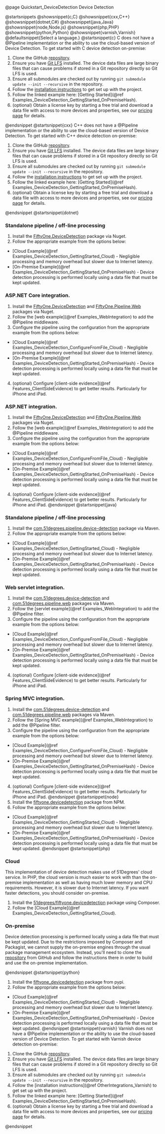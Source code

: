 @page Quickstart_DeviceDetection Device Detection

@startsnippets
@showsnippet{c,C}
@showsnippet{cxx,C++}
@showsnippet{dotnet,C#}
@showsnippet{java,Java}
@showsnippet{node,Node.js}
@showsnippet{php,PHP}
@showsnippet{python,Python}
@showsnippet{varnish,Varnish}
@defaultsnippet{Select a language.}
@startsnippet{c}
C does not have a @Pipeline implementation or the ability to use the cloud-based version of 
Device Detection.
To get started with C device detection on-premise:

1. Clone the GitHub [repository](https://github.com/51degrees/device-detection-cxx).
2. Ensure you have [Git LFS](https://git-lfs.github.com/) installed. The device data files are large binary files that can cause problems if stored in a Git repository directly so Git LFS is used.
3. Ensure all submodules are checked out by running `git submodule update --init --recursive` in the repository.
5. Follow the [installation instructions](../../device-detection-cxx/4.1/md__home_vsts_work_1_s_apis_device-detection-cxx__r_e_a_d_m_e.html) to get set up with the project. <!-- TODO use ref and tagfile so this is not hardcoded -->
6. Follow the linked example here: [Getting Started](@ref Examples_DeviceDetection_GettingStarted_OnPremiseHash).
7. (optional) Obtain a license key by starting a free trial and download a data file with access to more devices and properties, see our [pricing page](https://51degrees.com/pricing) for details.

@endsnippet
@startsnippet{cxx}
C++ does not have a @Pipeline implementation or the ability to use the cloud-based version of 
Device Detection.
To get started with C++ device detection on-premise:

1. Clone the GitHub [repository](https://github.com/51degrees/device-detection-cxx).
2. Ensure you have [Git LFS](https://git-lfs.github.com/) installed. The device data files are large binary files that can cause problems if stored in a Git repository directly so Git LFS is used.
3. Ensure all submodules are checked out by running `git submodule update --init --recursive` in the repository.
5. Follow the [installation instructions](../../device-detection-cxx/4.1/md__home_vsts_work_1_s_apis_device-detection-cxx__r_e_a_d_m_e.html) to get set up with the project. <!-- TODO use ref and tagfile so this is not hardcoded -->
6. Follow the linked example here: [Getting Started](@ref Examples_DeviceDetection_GettingStarted_OnPremiseHash).
7. (optional) Obtain a license key by starting a free trial and download a data file with access to more devices and properties, see our [pricing page](https://51degrees.com/pricing) for details.

@endsnippet
@startsnippet{dotnet}
### Standalone pipeline / off-line processing

1. Install the [FiftyOne.DeviceDetection](https://www.nuget.org/packages/FiftyOne.DeviceDetection) package via Nuget.
2. Follow the appropriate example from the options below:  
  * [Cloud Example](@ref Examples_DeviceDetection_GettingStarted_Cloud) - Negligible processing and memory overhead but slower due to Internet latency. 
  * [On-Premise Example](@ref Examples_DeviceDetection_GettingStarted_OnPremiseHash) - Device detection processing is performed locally using a data file that must be kept updated.

### ASP.NET Core integration.

1. Install the [FiftyOne.DeviceDetection](https://www.nuget.org/packages/FiftyOne.DeviceDetection) and [FiftyOne.Pipeline.Web](https://www.nuget.org/packages/FiftyOne.Pipeline.Web) packages via Nuget.
2. Follow the [web example](@ref Examples_WebIntegration) to add the @Pipeline middleware.
3. Configure the pipeline using the configuration from the appropriate example from the options below:
 * [Cloud Example](@ref Examples_DeviceDetection_ConfigureFromFile_Cloud) - Negligible processing and memory overhead but slower due to Internet latency.
 * [On-Premise Example](@ref Examples_DeviceDetection_GettingStarted_OnPremiseHash) - Device detection processing is performed locally using a data file that must be kept updated.
4. (optional) Configure [client-side evidence](@ref Features_ClientSideEvidence) to get better results. Particularly for iPhone and iPad.

### ASP.NET integration.

1. Install the [FiftyOne.DeviceDetection](https://www.nuget.org/packages/FiftyOne.DeviceDetection) and [FiftyOne.Pipeline.Web](https://www.nuget.org/packages/FiftyOne.Pipeline.Web) packages via Nuget.
2. Follow the [web example](@ref Examples_WebIntegration) to add the @Pipeline middleware.
3. Configure the pipeline using the configuration from the appropriate example from the options below:
 * [Cloud Example](@ref Examples_DeviceDetection_ConfigureFromFile_Cloud) - Negligible processing and memory overhead but slower due to Internet latency.
 * [On-Premise Example](@ref Examples_DeviceDetection_GettingStarted_OnPremiseHash) - Device detection processing is performed locally using a data file that must be kept updated.
4. (optional) Configure [client-side evidence](@ref Features_ClientSideEvidence) to get better results. Particularly for iPhone and iPad.
@endsnippet
@startsnippet{java}
### Standalone pipeline / off-line processing

1. Install the [com.51degrees.pipeline.device-detection](https://search.maven.org/artifact/com.51degrees/pipeline.device-detection) package via Maven.
2. Follow the appropriate example from the options below:
  * [Cloud Example](@ref Examples_DeviceDetection_GettingStarted_Cloud) - Negligible processing and memory overhead but slower due to Internet latency. 
  * [On-Premise Example](@ref Examples_DeviceDetection_GettingStarted_OnPremiseHash) - Device detection processing is performed locally using a data file that must be kept updated.    
    
### Web servlet integration.

1. Install the [com.51degrees.device-detection](https://search.maven.org/artifact/com.51degrees/device-detection) and [com.51degrees.pipeline.web](https://search.maven.org/artifact/com.51degrees/pipeline.web) packages via Maven.
2. Follow the [servlet example](@ref Examples_WebIntegration) to add the @Pipeline filter.
3. Configure the pipeline using the configuration from the appropriate example from the options below:
 * [Cloud Example](@ref Examples_DeviceDetection_ConfigureFromFile_Cloud) - Negligible processing and memory overhead but slower due to Internet latency.
 * [On-Premise Example](@ref Examples_DeviceDetection_GettingStarted_OnPremiseHash) - Device detection processing is performed locally using a data file that must be kept updated.
4. (optional) Configure [client-side evidence](@ref Features_ClientSideEvidence) to get better results. Particularly for iPhone and iPad.

### Spring MVC integration.

1. Install the [com.51degrees.device-detection](https://search.maven.org/artifact/com.51degrees/device-detection) and [com.51degrees.pipeline.web](https://search.maven.org/artifact/com.51degrees/pipeline.web) packages via Maven.
2. Follow the [Spring MVC example](@ref Examples_WebIntegration) to add the @Pipeline filter.
3. Configure the pipeline using the configuration from the appropriate example from the options below:
 * [Cloud Example](@ref Examples_DeviceDetection_ConfigureFromFile_Cloud) - Negligible processing and memory overhead but slower due to Internet latency.
 * [On-Premise Example](@ref Examples_DeviceDetection_GettingStarted_OnPremiseHash) - Device detection processing is performed locally using a data file that must be kept updated.
4. (optional) Configure [client-side evidence](@ref Features_ClientSideEvidence) to get better results. Particularly for iPhone and iPad.
@endsnippet
@startsnippet{node}
1. Install the [fiftyone.devicedetection](https://www.npmjs.com/package/fiftyone.devicedetection) package from NPM.
2. Follow the appropriate example from the options below:  
  * [Cloud Example](@ref Examples_DeviceDetection_GettingStarted_Cloud) - Negligible processing and memory overhead but slower due to Internet latency. 
  * [On-Premise Example](@ref Examples_DeviceDetection_GettingStarted_OnPremiseHash) - Device detection processing is performed locally using a data file that must be kept updated.
@endsnippet
@startsnippet{php}
### Cloud 

This implementation of device detection makes use of 51Degrees' cloud service. In PHP, the cloud version is much easier to work with than the on-premise implementation as well as having much lower memory and CPU requirements. However, it is slower due to Internet latency. If you want faster detections, you should consider on-premise. 

1. Install the [51degrees/fiftyone.devicedetection](https://packagist.org/packages/51degrees/fiftyone.devicedetection) package using Composer.
2. Follow the [Cloud Example](@ref Examples_DeviceDetection_GettingStarted_Cloud).

### On-premise

Device detection processing is performed locally using a data file that must be kept updated.
Due to the restrictions imposed by Composer and Packagist, we cannot supply the on-premise engines through the usual package management ecosystem. Instead, you'll need to clone the [repository](https://github.com/51Degrees/device-detection-php-onpremise) from GitHub and follow the instructions there in order to build and use the on-premise implementation.

@endsnippet
@startsnippet{python}
1. Install the [fiftyone_devicedetection](https://pypi.org/project/fiftyone-devicedetection/) package from pypi.
2. Follow the appropriate example from the options below:  
  * [Cloud Example](@ref Examples_DeviceDetection_GettingStarted_Cloud) - Negligible processing and memory overhead but slower due to Internet latency. 
  * [On-Premise Example](@ref Examples_DeviceDetection_GettingStarted_OnPremiseHash) - Device detection processing is performed locally using a data file that must be kept updated.
@endsnippet
@startsnippet{varnish}
Varnish does not have a @Pipeline implementation or the ability to use the cloud-based version of 
Device Detection.
To get started with Varnish device detection on-premise:

1. Clone the GitHub [repository](https://github.com/51degrees/device-detection-varnish).
2. Ensure you have [Git LFS](https://git-lfs.github.com/) installed. The device data files are large binary files that can cause problems if stored in a Git repository directly so Git LFS is used.
3. Ensure all submodules are checked out by running `git submodule update --init --recursive` in the repository.
4. Follow the [installation instructions](@ref OtherIntegrations_Varnish) to get set up with the project.
5. Follow the linked example here: [Getting Started](@ref Examples_DeviceDetection_GettingStarted_OnPremiseHash).
6. (optional) Obtain a license key by starting a free trial and download a data file with access to more devices and properties, see our [pricing page](https://51degrees.com/pricing) for details.

@endsnippet
